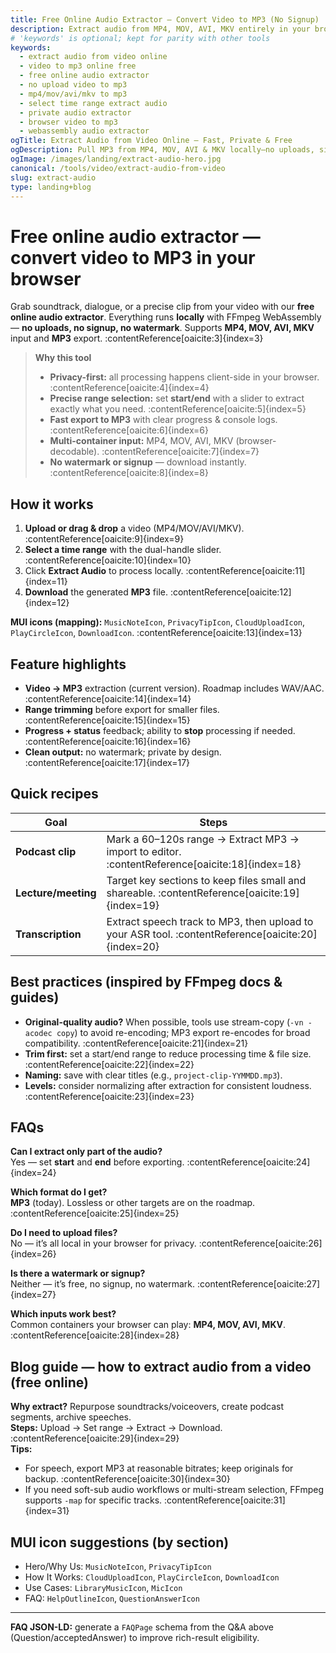 ```yaml
---
title: Free Online Audio Extractor – Convert Video to MP3 (No Signup)
description: Extract audio from MP4, MOV, AVI, MKV entirely in your browser. Set a time range and export MP3 instantly. Private, fast & watermark-free.
# 'keywords' is optional; kept for parity with other tools
keywords:
  - extract audio from video online
  - video to mp3 online free
  - free online audio extractor
  - no upload video to mp3
  - mp4/mov/avi/mkv to mp3
  - select time range extract audio
  - private audio extractor
  - browser video to mp3
  - webassembly audio extractor
ogTitle: Extract Audio from Video Online – Fast, Private & Free
ogDescription: Pull MP3 from MP4, MOV, AVI & MKV locally—no uploads, signup, or watermark. Select a range and export in seconds.
ogImage: /images/landing/extract-audio-hero.jpg
canonical: /tools/video/extract-audio-from-video
slug: extract-audio
type: landing+blog
---
```


# Free online audio extractor — convert video to MP3 in your browser

Grab soundtrack, dialogue, or a precise clip from your video with our **free online audio extractor**. Everything runs **locally** with FFmpeg WebAssembly — **no uploads, no signup, no watermark**. Supports **MP4, MOV, AVI, MKV** input and **MP3** export. :contentReference[oaicite:3]{index=3}

> **Why this tool**
> - **Privacy-first:** all processing happens client-side in your browser. :contentReference[oaicite:4]{index=4}  
> - **Precise range selection:** set **start/end** with a slider to extract exactly what you need. :contentReference[oaicite:5]{index=5}  
> - **Fast export to MP3** with clear progress & console logs. :contentReference[oaicite:6]{index=6}  
> - **Multi-container input:** MP4, MOV, AVI, MKV (browser-decodable). :contentReference[oaicite:7]{index=7}  
> - **No watermark or signup** — download instantly. :contentReference[oaicite:8]{index=8}

## How it works
1. **Upload or drag & drop** a video (MP4/MOV/AVI/MKV). :contentReference[oaicite:9]{index=9}  
2. **Select a time range** with the dual-handle slider. :contentReference[oaicite:10]{index=10}  
3. Click **Extract Audio** to process locally. :contentReference[oaicite:11]{index=11}  
4. **Download** the generated **MP3** file. :contentReference[oaicite:12]{index=12}

**MUI icons (mapping):** `MusicNoteIcon`, `PrivacyTipIcon`, `CloudUploadIcon`, `PlayCircleIcon`, `DownloadIcon`. :contentReference[oaicite:13]{index=13}

## Feature highlights
- **Video → MP3** extraction (current version). Roadmap includes WAV/AAC. :contentReference[oaicite:14]{index=14}  
- **Range trimming** before export for smaller files. :contentReference[oaicite:15]{index=15}  
- **Progress + status** feedback; ability to **stop** processing if needed. :contentReference[oaicite:16]{index=16}  
- **Clean output:** no watermark; private by design. :contentReference[oaicite:17]{index=17}

## Quick recipes
| Goal | Steps |
| --- | --- |
| **Podcast clip** | Mark a 60–120s range → Extract MP3 → import to editor. :contentReference[oaicite:18]{index=18} |
| **Lecture/meeting** | Target key sections to keep files small and shareable. :contentReference[oaicite:19]{index=19} |
| **Transcription** | Extract speech track to MP3, then upload to your ASR tool. :contentReference[oaicite:20]{index=20} |

## Best practices (inspired by FFmpeg docs & guides)
- **Original-quality audio?** When possible, tools use stream-copy (`-vn -acodec copy`) to avoid re-encoding; MP3 export re-encodes for broad compatibility. :contentReference[oaicite:21]{index=21}  
- **Trim first:** set a start/end range to reduce processing time & file size. :contentReference[oaicite:22]{index=22}  
- **Naming:** save with clear titles (e.g., `project-clip-YYMMDD.mp3`).  
- **Levels:** consider normalizing after extraction for consistent loudness. :contentReference[oaicite:23]{index=23}

## FAQs
**Can I extract only part of the audio?**  
Yes — set **start** and **end** before exporting. :contentReference[oaicite:24]{index=24}

**Which format do I get?**  
**MP3** (today). Lossless or other targets are on the roadmap. :contentReference[oaicite:25]{index=25}

**Do I need to upload files?**  
No — it’s all local in your browser for privacy. :contentReference[oaicite:26]{index=26}

**Is there a watermark or signup?**  
Neither — it’s free, no signup, no watermark. :contentReference[oaicite:27]{index=27}

**Which inputs work best?**  
Common containers your browser can play: **MP4, MOV, AVI, MKV**. :contentReference[oaicite:28]{index=28}

## Blog guide — how to extract audio from a video (free online)
**Why extract?** Repurpose soundtracks/voiceovers, create podcast segments, archive speeches.  
**Steps:** Upload → Set range → Extract → Download. :contentReference[oaicite:29]{index=29}  
**Tips:**  
- For speech, export MP3 at reasonable bitrates; keep originals for backup. :contentReference[oaicite:30]{index=30}  
- If you need soft-sub audio workflows or multi-stream selection, FFmpeg supports `-map` for specific tracks. :contentReference[oaicite:31]{index=31}

## MUI icon suggestions (by section)
- Hero/Why Us: `MusicNoteIcon`, `PrivacyTipIcon`  
- How It Works: `CloudUploadIcon`, `PlayCircleIcon`, `DownloadIcon`  
- Use Cases: `LibraryMusicIcon`, `MicIcon`  
- FAQ: `HelpOutlineIcon`, `QuestionAnswerIcon`

---
**FAQ JSON-LD:** generate a `FAQPage` schema from the Q&A above (Question/acceptedAnswer) to improve rich-result eligibility.
